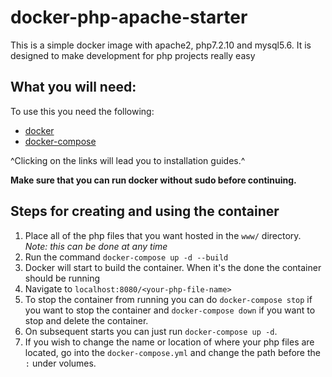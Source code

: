# docker-php-apache-starter
This is a simple docker image with apache2, php7.2.10 and mysql5.6. It is designed to make development for php projects really easy


## What you will need:
To use this you need the following:

* [docker](https://www.digitalocean.com/community/tutorials/how-to-install-and-use-docker-on-ubuntu-18-04)
* [docker-compose](https://docs.docker.com/compose/install/)

^Clicking on the links will lead you to installation guides.^

**Make sure that you can run docker without sudo before continuing.**

## Steps for creating and using the container
1. Place all of the php files that you want hosted in the `www/` directory. _Note: this can be done at any time_
2. Run the command `docker-compose up -d --build`
3. Docker will start to build the container. When it's the done the container should be running
4. Navigate to `localhost:8080/<your-php-file-name>`
5. To stop the container from running you can do `docker-compose stop` if you want to stop the container and
`docker-compose down` if you want to stop and delete the container.
6. On subsequent starts you can just run `docker-compose up -d`.
7. If you wish to change the name or location of where your php files are located, go into the `docker-compose.yml`
and change the path before the `:` under volumes.
